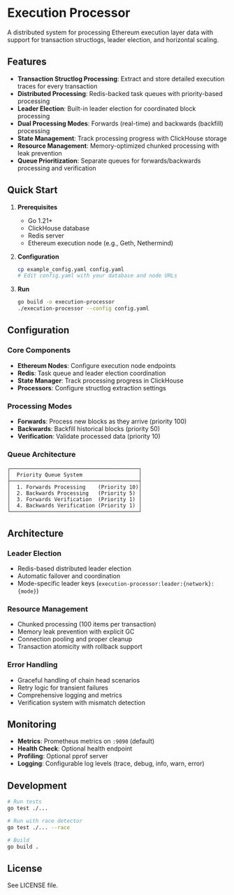# Execution Processor

A distributed system for processing Ethereum execution layer data with support for transaction structlogs, leader election, and horizontal scaling.

## Features

- **Transaction Structlog Processing**: Extract and store detailed execution traces for every transaction
- **Distributed Processing**: Redis-backed task queues with priority-based processing
- **Leader Election**: Built-in leader election for coordinated block processing
- **Dual Processing Modes**: Forwards (real-time) and backwards (backfill) processing
- **State Management**: Track processing progress with ClickHouse storage
- **Resource Management**: Memory-optimized chunked processing with leak prevention
- **Queue Prioritization**: Separate queues for forwards/backwards processing and verification

## Quick Start

1. **Prerequisites**
   - Go 1.21+
   - ClickHouse database
   - Redis server
   - Ethereum execution node (e.g., Geth, Nethermind)

2. **Configuration**
   ```bash
   cp example_config.yaml config.yaml
   # Edit config.yaml with your database and node URLs
   ```

3. **Run**
   ```bash
   go build -o execution-processor
   ./execution-processor --config config.yaml
   ```

## Configuration

### Core Components

- **Ethereum Nodes**: Configure execution node endpoints
- **Redis**: Task queue and leader election coordination  
- **State Manager**: Track processing progress in ClickHouse
- **Processors**: Configure structlog extraction settings

### Processing Modes

- **Forwards**: Process new blocks as they arrive (priority 100)
- **Backwards**: Backfill historical blocks (priority 50)
- **Verification**: Validate processed data (priority 10)

### Queue Architecture

```
┌─────────────────────────────────────────┐
│  Priority Queue System                  │
├─────────────────────────────────────────┤
│  1. Forwards Processing    (Priority 10)│
│  2. Backwards Processing   (Priority 5) │
│  3. Forwards Verification  (Priority 1) │
│  4. Backwards Verification (Priority 1) │
└─────────────────────────────────────────┘
```

## Architecture

### Leader Election
- Redis-based distributed leader election
- Automatic failover and coordination
- Mode-specific leader keys (`execution-processor:leader:{network}:{mode}`)

### Resource Management
- Chunked processing (100 items per transaction)
- Memory leak prevention with explicit GC
- Connection pooling and proper cleanup
- Transaction atomicity with rollback support

### Error Handling
- Graceful handling of chain head scenarios
- Retry logic for transient failures
- Comprehensive logging and metrics
- Verification system with mismatch detection

## Monitoring

- **Metrics**: Prometheus metrics on `:9090` (default)
- **Health Check**: Optional health endpoint
- **Profiling**: Optional pprof server
- **Logging**: Configurable log levels (trace, debug, info, warn, error)

## Development

```bash
# Run tests
go test ./...

# Run with race detector  
go test ./... --race

# Build
go build .
```

## License

See LICENSE file.